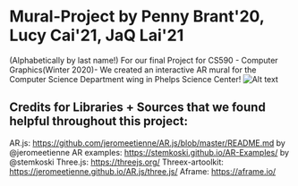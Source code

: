 # Mural-Project by Penny Brant'20, Lucy Cai'21, JaQ Lai'21 
(Alphabetically by last name!)
For our final Project for CS590 - Computer Graphics(Winter 2020)- We created an interactive AR mural for the Computer Science Department wing in Phelps Science Center!
![Alt text](/mural-design/v4.png)
## Credits for Libraries + Sources that we found helpful throughout this project:
AR.js: https://github.com/jeromeetienne/AR.js/blob/master/README.md by @jeromeetienne
AR examples: https://stemkoski.github.io/AR-Examples/ by @stemkoski
Three.js: https://threejs.org/
Threex-artoolkit: https://jeromeetienne.github.io/AR.js/three.js/
Aframe: https://aframe.io/


